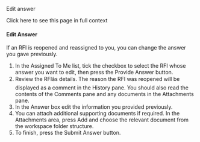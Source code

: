 Edit answer

Click here to see this page in full context

####  Edit Answer

If an RFI is reopened and reassigned to you, you can change the answer you
gave previously.

  1. In the Assigned To Me list, tick the checkbox to select the RFI whose answer you want to edit, then press the Provide Answer button. 
  2. Review the RFIâs details. The reason the RFI was reopened will be displayed as a comment in the History pane. You should also read the contents of the Comments pane and any documents in the Attachments pane. 
  3. In the Answer box edit the information you provided previously. 
  4. You can attach additional supporting documents if required. In the Attachments area, press Add and choose the relevant document from the workspace folder structure. 
  5. To finish, press the Submit Answer button. 

